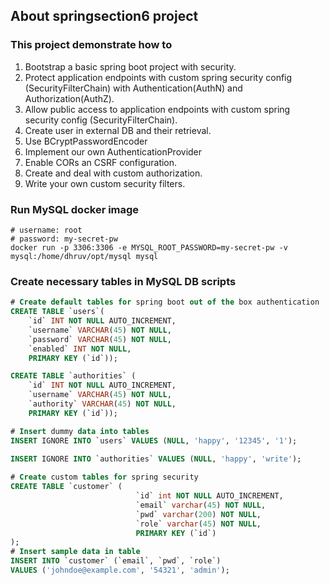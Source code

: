 ## About springsection6 project
### This project demonstrate how to
1. Bootstrap a basic spring boot project with security.
2. Protect application endpoints with custom spring security config (SecurityFilterChain) 
with Authentication(AuthN) and Authorization(AuthZ).
3. Allow public access to application endpoints with custom spring security config (SecurityFilterChain).
4. Create user in external DB and their retrieval.
5. Use BCryptPasswordEncoder
6. Implement our own AuthenticationProvider
7. Enable CORs an CSRF configuration.
8. Create and deal with custom authorization.
9. Write your own custom security filters.

### Run MySQL docker image
```shell
# username: root
# password: my-secret-pw
docker run -p 3306:3306 -e MYSQL_ROOT_PASSWORD=my-secret-pw -v mysql:/home/dhruv/opt/mysql mysql
```

### Create necessary tables in MySQL DB scripts
```sql
# Create default tables for spring boot out of the box authentication
CREATE TABLE `users`(
    `id` INT NOT NULL AUTO_INCREMENT,
    `username` VARCHAR(45) NOT NULL,
    `password` VARCHAR(45) NOT NULL,
    `enabled` INT NOT NULL,
    PRIMARY KEY (`id`));

CREATE TABLE `authorities` (
    `id` INT NOT NULL AUTO_INCREMENT,
    `username` VARCHAR(45) NOT NULL,
    `authority` VARCHAR(45) NOT NULL,
    PRIMARY KEY (`id`));

# Insert dummy data into tables
INSERT IGNORE INTO `users` VALUES (NULL, 'happy', '12345', '1');
    
INSERT IGNORE INTO `authorities` VALUES (NULL, 'happy', 'write');

# Create custom tables for spring security
CREATE TABLE `customer` (
                            `id` int NOT NULL AUTO_INCREMENT,
                            `email` varchar(45) NOT NULL,
                            `pwd` varchar(200) NOT NULL,
                            `role` varchar(45) NOT NULL,
                            PRIMARY KEY (`id`)
);
# Insert sample data in table
INSERT INTO `customer` (`email`, `pwd`, `role`)
VALUES ('johndoe@example.com', '54321', 'admin');
```